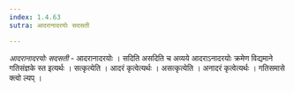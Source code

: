 ```yaml
---
index: 1.4.63
sutra: आदरानादरयोः सदसती

---
```

_आदरानादरयोः सदसती_ - आदरानादरयोः । सदिति असदिति च अव्यये आदराऽनादरयोः क्रमेण विद्यमाने गतिसंज्ञके स्त इत्यर्थः । सत्कृत्येति । आदरं कृत्वेत्यर्थः । असत्कृत्येति । अनादरं कृत्वेत्यर्थः । गतिसमासे क्त्वो ल्यप् । 